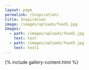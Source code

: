 ```yaml
---
layout: page
permalink: /Inspiration/
title: Inspiration
image: /images/uploads/food1.jpg
Images:
  - path: /images/uploads/food2.jpg
    text: test
  - path: /images/uploads/food3.jpg
    text: test1
---
```

 
{% include gallery-content.html %}
